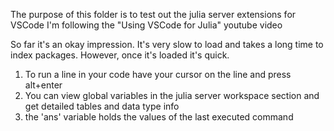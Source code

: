 The purpose of this folder is to test out the julia server extensions for VSCode
I'm following the "Using VSCode for Julia" youtube video

So far it's an okay impression. It's very slow to load and takes a long time to index packages. However, once it's loaded it's quick.

1. To run a line in your code have your cursor on the line and press alt+enter
2. You can view global variables in the julia server workspace section and get detailed tables and data type info
3. the 'ans' variable holds the values of the last executed command
